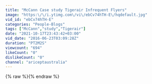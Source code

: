 ```yaml
---
title: "McCann Case study Tigerair Infrequent Flyers"
image: "https:\/\/i.ytimg.com\/vi\/ebCv74hTH-E\/hqdefault.jpg"
vid_id: "ebCv74hTH-E"
categories: "People-Blogs"
tags: ["McCann","study","Tigerair"]
date: "2021-10-17T23:43:42+03:00"
vid_date: "2016-06-23T03:09:28Z"
duration: "PT2M2S"
viewcount: "694"
likeCount: "0"
dislikeCount: "0"
channel: "ariceptaustralia"
---
```

{% raw %}{% endraw %}
